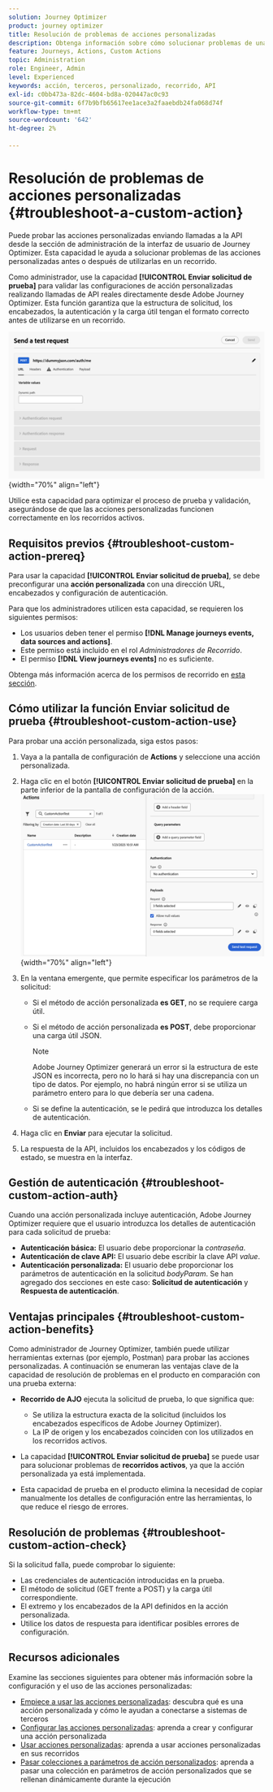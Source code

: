 ```yaml
---
solution: Journey Optimizer
product: journey optimizer
title: Resolución de problemas de acciones personalizadas
description: Obtenga información sobre cómo solucionar problemas de una acción personalizada
feature: Journeys, Actions, Custom Actions
topic: Administration
role: Engineer, Admin
level: Experienced
keywords: acción, terceros, personalizado, recorrido, API
exl-id: c0bb473a-82dc-4604-bd8a-020447ac0c93
source-git-commit: 6f7b9bfb65617ee1ace3a2faaebdb24fa068d74f
workflow-type: tm+mt
source-wordcount: '642'
ht-degree: 2%

---
```


# Resolución de problemas de acciones personalizadas {#troubleshoot-a-custom-action}

Puede probar las acciones personalizadas enviando llamadas a la API desde la sección de administración de la interfaz de usuario de Journey Optimizer. Esta capacidad le ayuda a solucionar problemas de las acciones personalizadas antes o después de utilizarlas en un recorrido.

Como administrador, use la capacidad **[!UICONTROL Enviar solicitud de prueba]** para validar las configuraciones de acción personalizadas realizando llamadas de API reales directamente desde Adobe Journey Optimizer. Esta función garantiza que la estructura de solicitud, los encabezados, la autenticación y la carga útil tengan el formato correcto antes de utilizarse en un recorrido.

![](assets/send-test-request.png){width="70%" align="left"}

Utilice esta capacidad para optimizar el proceso de prueba y validación, asegurándose de que las acciones personalizadas funcionen correctamente en los recorridos activos.

## Requisitos previos {#troubleshoot-custom-action-prereq}

Para usar la capacidad **[!UICONTROL Enviar solicitud de prueba]**, se debe preconfigurar una **acción personalizada** con una dirección URL, encabezados y configuración de autenticación.

Para que los administradores utilicen esta capacidad, se requieren los siguientes permisos:

* Los usuarios deben tener el permiso **[!DNL Manage journeys events, data sources and actions]**.
* Este permiso está incluido en el rol *Administradores de Recorrido*.
* El permiso **[!DNL View journeys events]** no es suficiente.

Obtenga más información acerca de los permisos de recorrido en [esta sección](../administration/high-low-permissions.md#journey-capability).

## Cómo utilizar la función Enviar solicitud de prueba {#troubleshoot-custom-action-use}

Para probar una acción personalizada, siga estos pasos:

1. Vaya a la pantalla de configuración de **Actions** y seleccione una acción personalizada.
1. Haga clic en el botón **[!UICONTROL Enviar solicitud de prueba]** en la parte inferior de la pantalla de configuración de la acción.
   ![Enviar botón de solicitud de prueba en el panel de configuración de acción](assets/test-request.png){width="70%" align="left"}
1. En la ventana emergente, que permite especificar los parámetros de la solicitud:

   * Si el método de acción personalizada **es GET**, no se requiere carga útil.
   * Si el método de acción personalizada **es POST**, debe proporcionar una carga útil JSON.

     >[!NOTE]
     >
     >Adobe Journey Optimizer generará un error si la estructura de este JSON es incorrecta, pero no lo hará si hay una discrepancia con un tipo de datos. Por ejemplo, no habrá ningún error si se utiliza un parámetro entero para lo que debería ser una cadena.

   * Si se define la autenticación, se le pedirá que introduzca los detalles de autenticación.

1. Haga clic en **Enviar** para ejecutar la solicitud.
1. La respuesta de la API, incluidos los encabezados y los códigos de estado, se muestra en la interfaz.

## Gestión de autenticación {#troubleshoot-custom-action-auth}

Cuando una acción personalizada incluye autenticación, Adobe Journey Optimizer requiere que el usuario introduzca los detalles de autenticación para cada solicitud de prueba:

* **Autenticación básica:** El usuario debe proporcionar la *contraseña*.
* **Autenticación de clave API:** El usuario debe escribir la clave API *value*.
* **Autenticación personalizada:** El usuario debe proporcionar los parámetros de autenticación en la solicitud *bodyParam*. Se han agregado dos secciones en este caso: **Solicitud de autenticación** y **Respuesta de autenticación**.

## Ventajas principales {#troubleshoot-custom-action-benefits}

Como administrador de Journey Optimizer, también puede utilizar herramientas externas (por ejemplo, Postman) para probar las acciones personalizadas. A continuación se enumeran las ventajas clave de la capacidad de resolución de problemas en el producto en comparación con una prueba externa:

* **Recorrido de AJO** ejecuta la solicitud de prueba, lo que significa que:

   * Se utiliza la estructura exacta de la solicitud (incluidos los encabezados específicos de Adobe Journey Optimizer).
   * La IP de origen y los encabezados coinciden con los utilizados en los recorridos activos.

* La capacidad **[!UICONTROL Enviar solicitud de prueba]** se puede usar para solucionar problemas de **recorridos activos**, ya que la acción personalizada ya está implementada.

* Esta capacidad de prueba en el producto elimina la necesidad de copiar manualmente los detalles de configuración entre las herramientas, lo que reduce el riesgo de errores.

## Resolución de problemas {#troubleshoot-custom-action-check}

Si la solicitud falla, puede comprobar lo siguiente:

* Las credenciales de autenticación introducidas en la prueba.
* El método de solicitud (GET frente a POST) y la carga útil correspondiente.
* El extremo y los encabezados de la API definidos en la acción personalizada.
* Utilice los datos de respuesta para identificar posibles errores de configuración.

## Recursos adicionales

Examine las secciones siguientes para obtener más información sobre la configuración y el uso de las acciones personalizadas:

* [Empiece a usar las acciones personalizadas](../action/action.md): descubra qué es una acción personalizada y cómo le ayudan a conectarse a sistemas de terceros
* [Configurar las acciones personalizadas](../action/about-custom-action-configuration.md): aprenda a crear y configurar una acción personalizada
* [Usar acciones personalizadas](../building-journeys/using-custom-actions.md): aprenda a usar acciones personalizadas en sus recorridos
* [Pasar colecciones a parámetros de acción personalizados](../building-journeys/collections.md): aprenda a pasar una colección en parámetros de acción personalizados que se rellenan dinámicamente durante la ejecución


